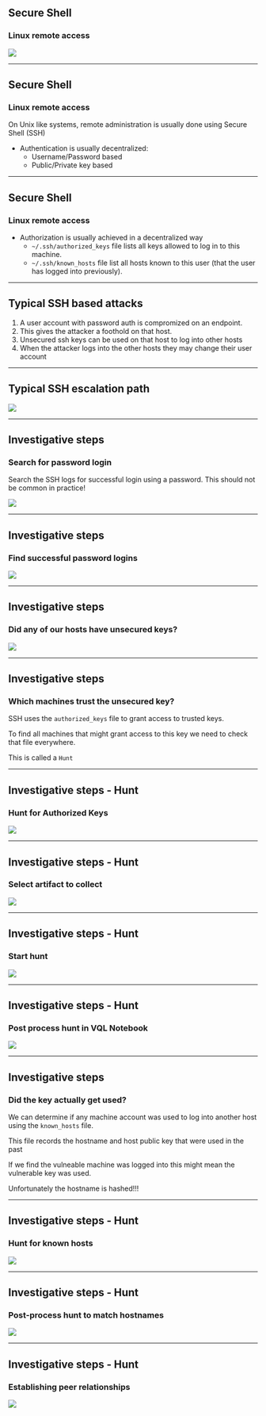 <!-- .slide: class="title" -->

## Secure Shell
###  Linux remote access

![](/modules/secure_shell/openssh_logo.png)

---

<!-- .slide: class="content" -->
## Secure Shell
###  Linux remote access

On Unix like systems, remote administration is usually done using
Secure Shell (SSH)
* Authentication is usually decentralized:
  * Username/Password based
  * Public/Private key based

---

<!-- .slide: class="content" -->
## Secure Shell
###  Linux remote access

* Authorization is usually achieved in a decentralized way
  * `~/.ssh/authorized_keys` file lists all keys allowed to log in to this machine.
  * `~/.ssh/known_hosts` file list all hosts known to this user (that the user has logged into previously).

---

<!-- .slide: class="content" -->
## Typical SSH based attacks

1. A user account with password auth is compromized on an endpoint.
2. This gives the attacker a foothold on that host.
3. Unsecured ssh keys can be used on that host to log into other hosts
4. When the attacker logs into the other hosts they may change their user account

---

<!-- .slide: class="content" -->
## Typical SSH escalation path

![](/modules/secure_shell/ssh_attack_outline.png)

---

<!-- .slide: class="content" -->
## Investigative steps
### Search for password login

Search the SSH logs for successful login using a password. This should
   not be common in practice!

![](/modules/secure_shell/finding_ssh_logs.png)

---

<!-- .slide: class="content" -->
## Investigative steps
### Find successful password logins

![](/modules/secure_shell/password_authenticated.png)

---

<!-- .slide: class="content" -->
## Investigative steps
### Did any of our hosts have unsecured keys?

![](/modules/secure_shell/unsecured_ssh_keys.png)

---

<!-- .slide: class="content" -->
## Investigative steps
### Which machines trust the unsecured key?

SSH uses the `authorized_keys` file to grant access to trusted keys.

To find all machines that might grant access to this key we need to check that file everywhere.

This is called a `Hunt`

---

<!-- .slide: class="content" -->
## Investigative steps - Hunt
### Hunt for Authorized Keys

![](/modules/secure_shell/create_hunt.png)

---

<!-- .slide: class="content" -->
## Investigative steps - Hunt
### Select artifact to collect

![](/modules/secure_shell/select_hunt_artifacts.png)

---

<!-- .slide: class="content" -->
## Investigative steps - Hunt
### Start hunt

![](/modules/secure_shell/launch_hunt.png)

---

<!-- .slide: class="content" -->
## Investigative steps - Hunt
### Post process hunt in VQL Notebook

![](/modules/secure_shell/postprocess_hunt.png)

---

<!-- .slide: class="content" -->
## Investigative steps
### Did the key actually get used?

We can determine if any machine account was used to log into another
host using the `known_hosts` file.

This file records the hostname and host public key that were used in the past

If we find the vulneable machine was logged into this might mean the
vulnerable key was used.

Unfortunately the hostname is hashed!!!

---

<!-- .slide: class="content" -->
## Investigative steps - Hunt
### Hunt for known hosts

![](/modules/secure_shell/known_hosts_hunt.png)

---

<!-- .slide: class="content" -->
## Investigative steps - Hunt
### Post-process hunt to match hostnames

![](/modules/secure_shell/postprocess_suggestions.png)


---

<!-- .slide: class="content" -->
## Investigative steps - Hunt
### Establishing peer relationships

![](/modules/secure_shell/known_hosts.png)
